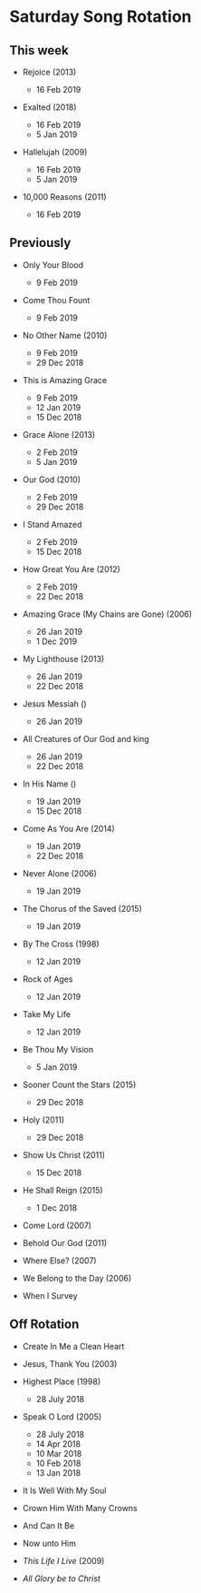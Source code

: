 ﻿# Saturday Song Rotation

## This week

* Rejoice (2013)
  * 16 Feb 2019

* Exalted (2018)
  * 16 Feb 2019
  * 5 Jan 2019

* Hallelujah (2009)
  * 16 Feb 2019
  * 5 Jan 2019
  
* 10,000 Reasons (2011)
  * 16 Feb 2019

## Previously

* Only Your Blood
  * 9 Feb 2019

* Come Thou Fount
  * 9 Feb 2019

* No Other Name (2010)
  * 9 Feb 2019
  * 29 Dec 2018

* This is Amazing Grace
  * 9 Feb 2019
  * 12 Jan 2019
  * 15 Dec 2018

* Grace Alone (2013)
  * 2 Feb 2019
  * 5 Jan 2019

* Our God (2010)
  * 2 Feb 2019
  * 29 Dec 2018

* I Stand Amazed
  * 2 Feb 2019
  * 15 Dec 2018

* How Great You Are (2012)
  * 2 Feb 2019
  * 22 Dec 2018

* Amazing Grace (My Chains are Gone) (2006)
  * 26 Jan 2019
  * 1 Dec 2019

* My Lighthouse (2013)
  * 26 Jan 2019
  * 22 Dec 2018

* Jesus Messiah ()
  * 26 Jan 2019

* All Creatures of Our God and king
  * 26 Jan 2019
  * 22 Dec 2018

* In His Name ()
  * 19 Jan 2019
  * 15 Dec 2018

* Come As You Are (2014)
  * 19 Jan 2019
  * 22 Dec 2018

* Never Alone (2006)
  * 19 Jan 2019

* The Chorus of the Saved (2015)
  * 19 Jan 2019

* By The Cross (1998)
  * 12 Jan 2019

* Rock of Ages
  * 12 Jan 2019

* Take My Life
  * 12 Jan 2019

* Be Thou My Vision
  * 5 Jan 2019

* Sooner Count the Stars (2015)
  * 29 Dec 2018

* Holy (2011)
  * 29 Dec 2018

* Show Us Christ (2011)
  * 15 Dec 2018

* He Shall Reign (2015)
  * 1 Dec 2018

* Come Lord (2007)

* Behold Our God (2011)

* Where Else? (2007)
  
* We Belong to the Day (2006)

* When I Survey

## Off Rotation

* Create In Me a Clean Heart

* Jesus, Thank You (2003)

* Highest Place (1998)
  * 28 July 2018

* Speak O Lord (2005)
  * 28 July 2018
  * 14 Apr 2018
  * 10 Mar 2018
  * 10 Feb 2018
  * 13 Jan 2018

* It Is Well With My Soul

* Crown Him With Many Crowns

* And Can It Be

* Now unto Him

* *This Life I Live* (2009)

* *All Glory be to Christ*
